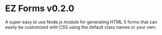 # EZ Forms v0.2.0

A super easy to use Node.js module for generating HTML 5 forms that can easily be customized with CSS using the default class names or your own.